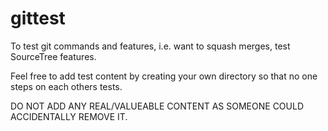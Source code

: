# gittest
To test git commands and features, i.e. want to squash merges, test SourceTree features.

Feel free to add test content by creating your own directory so that no one steps on each others tests.

DO NOT ADD ANY REAL/VALUEABLE CONTENT AS SOMEONE COULD ACCIDENTALLY REMOVE IT.
